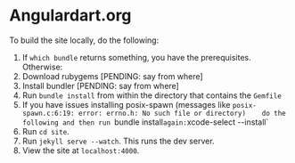 # Angulardart.org

To build the site locally, do the following:

1. If `which bundle` returns something, you have the prerequisites. Otherwise:
  1. Download rubygems [PENDING: say from where]
  2. Install bundler [PENDING: say from where]
2. Run `bundle install` from within the directory that contains the `Gemfile`
  2. If you have issues installing posix-spawn
    (messages like `posix-spawn.c:6:19: error: errno.h: No such file or directory)    do the following and then run `bundle install` again:
    `xcode-select --install`
3. Run `cd site`.
4. Run `jekyll serve --watch`. This runs the dev server.
5. View the site at `localhost:4000`.
